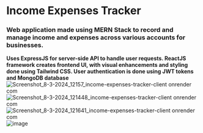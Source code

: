 # Income Expenses Tracker
### Web application made using MERN Stack to record and manage income and expenses across various accounts for businesses.
**Uses ExpressJS for server-side API to handle user requests. ReactJS framework creates frontend UI, with visual enhancements and styling done using Tailwind CSS.
User authentication is done using JWT tokens and MongoDB database**
![Screenshot_8-3-2024_12157_income-expenses-tracker-client onrender com](https://github.com/vs5301/MERN-Stack/assets/61490037/848e2d77-cb4a-4f21-96fd-32233c47e470)
![Screenshot_8-3-2024_121448_income-expenses-tracker-client onrender com](https://github.com/vs5301/MERN-Stack/assets/61490037/3100b070-e74a-405a-8a69-ed119bec2344)
![Screenshot_8-3-2024_121641_income-expenses-tracker-client onrender com](https://github.com/vs5301/MERN-Stack/assets/61490037/a337e7b9-1a58-494e-b8d3-5017b419f970)
![image](https://github.com/vs5301/MERN-Stack/assets/61490037/571b6aa4-11b2-4418-8dae-33dfdafa7298)
